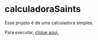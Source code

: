 # calculadoraSaints
 Esse projeto é de uma calculadora simples.
 
 Para executar, [clique aqui.](https://debor4h.github.io/calculadoraSaints/index.html)
